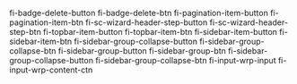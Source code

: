 fi-badge-delete-button fi-badge-delete-btn
fi-pagination-item-button fi-pagination-item-btn
fi-sc-wizard-header-step-button fi-sc-wizard-header-step-btn
fi-topbar-item-button fi-topbar-item-btn
fi-sidebar-item-button fi-sidebar-item-btn
fi-sidebar-group-collapse-button fi-sidebar-group-collapse-btn
fi-sidebar-group-button fi-sidebar-group-btn
fi-sidebar-group-collapse-button fi-sidebar-group-collapse-btn
fi-input-wrp-input fi-input-wrp-content-ctn
